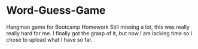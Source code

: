 # Word-Guess-Game
Hangman game for Bootcamp Homework
Still missing a lot, this was really really hard for me. I finally got the grasp of it, but now I am lacking time so I chose to upload what I have so far.
